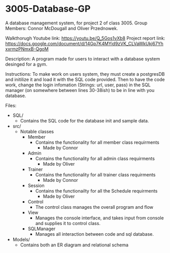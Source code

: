 # 3005-Database-GP
A database management system, for project 2 of class 3005.
Group Members: Connor McDougall and Oliver Przednowek.

Walkthorugh Youtube link: https://youtu.be/Q_5Gos1vXb8
Project report link: https://docs.google.com/document/d/14Gp7K4MYid9zVK_CLVaWkUkj67YhxxrmzPNmxB-QgoM

Description:
  A program made for users to interact with a database system desinged for a gym. 

Instructions:
  To make work on users system, they must create a postgresDB and initilize it and load it with the SQL code provided. Then to have the code work, change the login infomation (Strings: url, user, pass) in the SQL manager (on somewhere between lines 30-38ish) to be in line with you database. 


Files:

  - SQL/ 
      - Contains the SQL code for the database init and sample data. 
  - src/ 
      - Notable classes
        - Member 
          - Contains the functionality for all member class requirments
             - Made by Connor
        - Admin
           - Contains the functionality for all admin class requirments
             - Made by Oliver
        - Trainer
           - Contains the functionality for all trainer class requirments
             - Made by Connor
        - Session
          - Contains the functionailty for all the Schedule requirments
             - Made by Oliver
        - Control
          - The control class manages the overall program and flow
        - View
          - Manages the console interface, and takes input from console and supplies it to control class.
        - SQLManager
          - Manages all interaction between code and sql database.
  - Models/
     - Contains both an ER diagram and relational schema  
      
      
